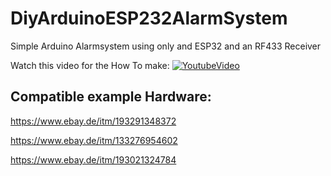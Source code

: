 # DiyArduinoESP232AlarmSystem


Simple Arduino Alarmsystem using only and ESP32 and an RF433 Receiver


Watch this video for the How To make:
[![YoutubeVideo](https://img.youtube.com/vi/xxx/0.jpg)](https://www.youtube.com/watch?v=xxx)



## Compatible example Hardware:

https://www.ebay.de/itm/193291348372

https://www.ebay.de/itm/133276954602

https://www.ebay.de/itm/193021324784
